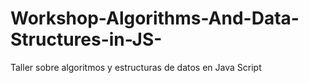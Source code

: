 # Workshop-Algorithms-And-Data-Structures-in-JS-
Taller sobre algoritmos y estructuras de datos en Java Script
